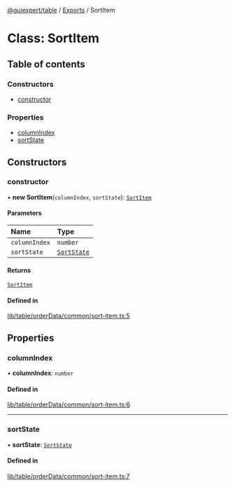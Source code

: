 [@guiexpert/table](../README.md) / [Exports](../modules.md) / SortItem

# Class: SortItem

## Table of contents

### Constructors

- [constructor](SortItem.md#constructor)

### Properties

- [columnIndex](SortItem.md#columnindex)
- [sortState](SortItem.md#sortstate)

## Constructors

### constructor

• **new SortItem**(`columnIndex`, `sortState`): [`SortItem`](SortItem.md)

#### Parameters

| Name | Type |
| :------ | :------ |
| `columnIndex` | `number` |
| `sortState` | [`SortState`](../modules.md#sortstate) |

#### Returns

[`SortItem`](SortItem.md)

#### Defined in

[lib/table/orderData/common/sort-item.ts:5](https://github.com/guiexperttable/ge-table/blob/65d38fc/libs/table/src/lib/table/orderData/common/sort-item.ts#L5)

## Properties

### columnIndex

• **columnIndex**: `number`

#### Defined in

[lib/table/orderData/common/sort-item.ts:6](https://github.com/guiexperttable/ge-table/blob/65d38fc/libs/table/src/lib/table/orderData/common/sort-item.ts#L6)

___

### sortState

• **sortState**: [`SortState`](../modules.md#sortstate)

#### Defined in

[lib/table/orderData/common/sort-item.ts:7](https://github.com/guiexperttable/ge-table/blob/65d38fc/libs/table/src/lib/table/orderData/common/sort-item.ts#L7)
